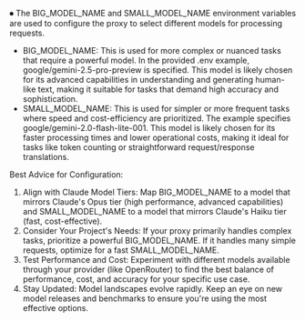 ⏺ The BIG_MODEL_NAME and SMALL_MODEL_NAME environment variables are used to configure the proxy to select different models for processing requests.
  - BIG_MODEL_NAME: This is used for more complex or nuanced tasks that require a powerful model. In the provided .env example, google/gemini-2.5-pro-preview is specified. This model is likely chosen for its advanced capabilities in understanding and generating human-like text, making it suitable for tasks that demand high accuracy and
  sophistication.
  - SMALL_MODEL_NAME: This is used for simpler or more frequent tasks where speed and cost-efficiency are prioritized. The example specifies google/gemini-2.0-flash-lite-001. This model is likely chosen for its faster processing times and lower operational costs, making it ideal for tasks like token counting or straightforward
  request/response translations.

  Best Advice for Configuration:

  1. Align with Claude Model Tiers: Map BIG_MODEL_NAME to a model that mirrors Claude's Opus tier (high performance, advanced capabilities) and SMALL_MODEL_NAME to a model that mirrors Claude's Haiku tier (fast, cost-effective).
  2. Consider Your Project's Needs: If your proxy primarily handles complex tasks, prioritize a powerful BIG_MODEL_NAME. If it handles many simple requests, optimize for a fast SMALL_MODEL_NAME.
  3. Test Performance and Cost: Experiment with different models available through your provider (like OpenRouter) to find the best balance of performance, cost, and accuracy for your specific use case.
  4. Stay Updated: Model landscapes evolve rapidly. Keep an eye on new model releases and benchmarks to ensure you're using the most effective options.